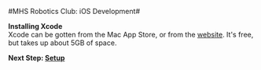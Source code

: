 #MHS Robotics Club: iOS Development#

<b>Installing Xcode</b><br/>
Xcode can be gotten from the Mac App Store, or from the <a href="https://developer.apple.com/xcode/downloads/">website</a>. It's free, but takes up about 5GB of space.

<b>Next Step: <a href="setup.md">Setup</a></b>
